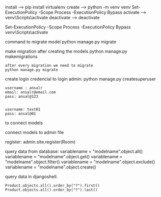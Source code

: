 install    -->  pip install virtualenv
create     -->  python -m venv venv
Set-ExecutionPolicy -Scope Process -ExecutionPolicy Bypass
activate   -->  venv\Scripts\activate
deactivate -->  deactivate


Set-ExecutionPolicy -Scope Process -ExecutionPolicy Bypass
venv\Scripts\activate

command to migrate model
    python manage.py migrate

make migration after creating the models
    python manage.py makemigrations

    after every migration we need to migrate 
    python manage.py migrate

create login credencial to login admin:
    python manage.py createsuperuser

    username : ansalr
    email: ansalr@email.com
    pass: ansal@123


    username: test01
    pass: ansal@01

to connect models 

connect models to admin file


register:
    admin.site.register(Room)


query data from database:
    variablename = "modelname".object.all()
    variablename = "modelname".object.get()
    variablename = "modelname".object.filter()
    variablename = "modelname".object.exclude()
    variablename = "modelname".object.create()

query data in djangoshell:

    Product.objects.all().order_by("?").first()
    Product.objects.all().order_by("?").last()


    